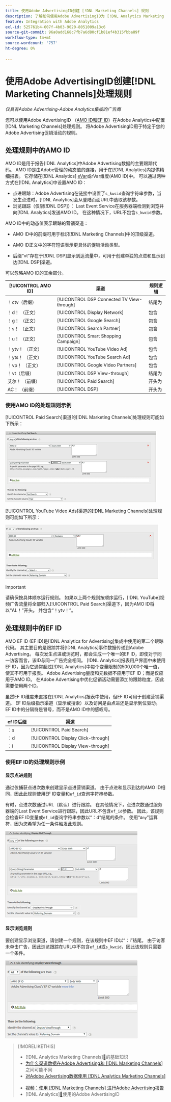 ```yaml
---
title: 使用Adobe AdvertisingID创建 [!DNL Marketing Channels] 规则
description: 了解如何使用Adobe AdvertisingID为 [!DNL Analytics Marketing Channels]创建处理规则。
feature: Integration with Adobe Analytics
exl-id: 525761b4-607f-4b03-9020-8051009a13c6
source-git-commit: 96a0add168c7fb7a6d80cf1b81ef4b315fbba89f
workflow-type: tm+mt
source-wordcount: '757'
ht-degree: 0%

---
```


# 使用Adobe AdvertisingID创建[!DNL Marketing Channels]处理规则

*仅具有Adobe Advertising-Adobe Analytics集成的广告商*

您可以使用Adobe AdvertisingID （[AMO ID和EF ID](../ids.md)）在Adobe Analytics中配置[!DNL Marketing Channels]处理规则。 将Adobe AdvertisingID用于特定于您的Adobe Advertising促销活动的规则。

## 处理规则中的AMO ID

AMO ID是用于报告[!DNL Analytics]中Adobe Advertising数据的主要跟踪代码。 AMO ID是由Adobe管理的动态值的连接，用于在[!DNL Analytics]内提供精细报表。 它存储在[!DNL Analytics] [eVar](https://experienceleague.adobe.com/docs/analytics/components/dimensions/evar.html?lang=zh-Hans)或rVar维度(AMO ID)中。 可以通过两种方式在[!DNL Analytics]中设置AMO ID：

* 点进跟踪：Adobe Advertising在链接中设置了`s_kwcid`查询字符串参数，当发生点进时，[!DNL Analytics]会从登陆页面URL中选取该参数。
* 浏览跟踪（仅限[!DNL DSP]）： Last Event Service在服务器端检测到浏览并向[!DNL Analytics]发送AMO ID。 在这种情况下，URL不包含`s_kwcid`参数。

AMO ID中的动态值表示跟踪的营销渠道：

* AMO ID中的前缀可用于标识[!DNL Marketing Channels]中的顶级渠道。

* AMO ID正文中的字符短语表示更具体的促销活动类型。

* 后缀“vt”存在于[!DNL DSP]显示到达流量中，可用于创建单独的点进和显示到达[!DNL DSP]渠道。

可以忽略AMO ID的其余部分。

| [!UICONTROL AMO ID] | 渠道 | 规则逻辑 |
|--------|---------|--------------------|
| ！ctv（后缀） | [!UICONTROL DSP Connected TV View-through] | 结尾为 |
| ！d！ （正文） | [!UICONTROL Display Network] | 包含 |
| ！g！ （正文） | [!UICONTROL Google Search] | 包含 |
| ！s！ （正文） | [!UICONTROL Search Partner] | 包含 |
| ！u！ （正文） | [!UICONTROL Smart Shopping Campaign] | 包含 |
| ！ytv！ （正文） | [!UICONTROL YouTube Video Ad] | 包含 |
| ！yts！ （正文） | [!UICONTROL YouTube Search Ad] | 包含 |
| ！vp！ （正文） | [!UICONTROL Google Video Partners] | 包含 |
| ！vt（后缀） | [!UICONTROL DSP View-through] | 结尾为 |
| 艾尔！ （前缀） | [!UICONTROL Paid Search] | 开头为 |
| AC！ （前缀） | [!UICONTROL DSP] | 开头为 |

### 使用AMO ID的处理规则示例

[!UICONTROL Paid Search]渠道的[!DNL Marketing Channels]处理规则可能如下所示：

![示例[!UICONTROL Paid Search]规则](/help/integrations/assets/a4adc-mc-rule-paidsearch.png)

[!UICONTROL YouTube Video Ads]渠道的[!DNL Marketing Channels]处理规则可能如下所示：

![示例[!UICONTROL YouTube Video Ads]规则](/help/integrations/assets/a4adc-mc-rule-youtube-video.png)

>[!IMPORTANT]
>
> 请确保按具体顺序运行规则。 如果以上两个规则按顺序运行，[!DNL YouTube]视频广告流量将全部归入[!UICONTROL Paid Search]渠道下，因为AMO ID将以“AL！”开头。 并包含“！ytv！”。

## 处理规则中的EF ID

AMO EF ID (EF ID)是[!DNL Analytics for Advertising]集成中使用的第二个跟踪代码。 其主要目的是跟踪并将[!DNL Analytics]事件数据传递到Adobe Advertising。 每次发生点进或浏览时，都会生成一个唯一的EF ID，即使对于同一访客而言，该ID与同一广告完全相同。 [!DNL Analytics]报表用户界面中未使用EF ID，因为它通常超过[!DNL Analytics]中每个变量限制的500,000个唯一值，使其不可用于报表。 Adobe Advertising量度和元数据不应用于EF ID；而是仅应用于AMO ID。 在Adobe Advertising中优化促销活动需要添加的跟踪粒度，因此需要使用两个ID。

虽然EF ID维度未直接在[!DNL Analytics]报表中使用，但EF ID可用于创建营销渠道。 EF ID后缀指示渠道（显示或搜索）以及访问是由点进还是显示到位驱动。 EF ID中的分隔符是冒号，而不是AMO ID中的感叹号。

| ef ID后缀 | 渠道 |
|-------|---------|
| ：s | [!UICONTROL Paid Search] |
| ：d | [!UICONTROL Display Click-through] |
| ：i | [!UICONTROL Display View-through] |

### 使用EF ID的处理规则示例

#### 显示点进规则

通过仅捕获点进次数来创建显示点进营销渠道。 由于点进和显示到达的AMO ID相同，因此此规则使用EF ID变量和`ef_id`查询字符串参数。

有时，点进次数通过URL（默认）进行跟踪。 在其他情况下，点进次数通过服务器端的Last Event Service进行跟踪，因此URL不包含`ef_id`参数。 因此，该规则会检查EF ID变量或`ef_id`查询字符串参数以“：d”结尾的条件。 使用“`Any`”运算符，因为您希望为任一条件触发此规则。

![显示点进规则的示例](/help/integrations/assets/a4adc-mc-rule-display-ct.png)

#### 显示浏览规则

要创建显示浏览渠道，请创建一个规则，在该规则中EF ID以“：i”结尾。 由于访客未单击广告，因此浏览跟踪在URL中不包含`ef_id`或`s_kwcid`，因此该规则只需要一个条件。

![显示浏览规则示例](/help/integrations/assets/a4adc-mc-rule-display-vt.png)

>[!MORELIKETHIS]
>
>*  [!DNL Analytics Marketing Channels][&#128279;](mc-overview.md)的基础知识
>* [为什么渠道数据在Adobe Advertising和 [!DNL Marketing Channels]](mc-data-variances.md)之间可能不同
>* [对Adobe Advertising数据使用 [!DNL Analytics Marketing Channels] &#x200B;](mc-ac-data.md)
>* [视频：使用 [!DNL Marketing Channels] 进行Adobe Advertising报告](https://experienceleague.adobe.com/docs/advertising-learn/tutorials/analytics/analytics-reporting-a4adc.html?lang=zh-Hans)
>*  [!DNL Analytics][&#128279;](/help/integrations/analytics/ids.md)使用的Adobe AdvertisingID
